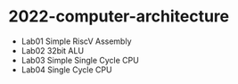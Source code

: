 # 2022-computer-architecture
* Lab01 Simple RiscV Assembly <br>
* Lab02 32bit ALU <br>
* Lab03 Simple Single Cycle CPU  <br>
* Lab04 Single Cycle CPU <br>
